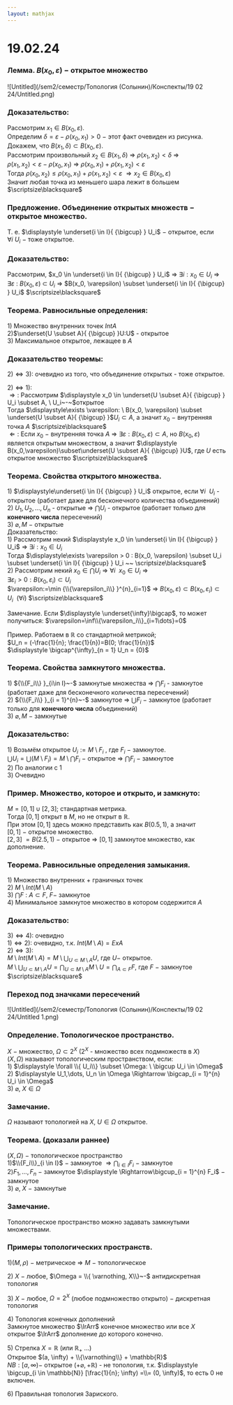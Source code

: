 ```yaml
---  
layout: mathjax  
---  
```

  
# 19.02.24  
  
### Лемма. $B(x_0, \varepsilon)~-$ открытое множество  
  
![Untitled](/sem2/семестр/Топология (Солынин)/Конспекты/19 02 24/Untitled.png)  
  
### Доказательство:  
Рассмотрим $x_1\in B(x_0, \varepsilon)$.  
Определим $\delta = \varepsilon - \rho(x_0, x_1) > 0~-$ этот факт очевиден из рисунка.  
Докажем, что $B(x_1, \delta) \subset B(x_0, \varepsilon).$  
Рассмотрим произвольный $x_2 \in B(x_1, \delta)$ $\Rightarrow$ $\rho (x_1, x_2) < \delta$ $\Rightarrow$  
$\rho(x_1, x_2) < \varepsilon - \rho(x_0, x_1)$ $\Rightarrow$ $\rho(x_0, x_1) + \rho(x_1, x_2) < \varepsilon$  
Тогда $\rho (x_0, x_2) \leq \rho(x_0, x_1) + \rho(x_1, x_2) < \varepsilon$ $\Rightarrow x_2 \in B(x_0, \varepsilon)$  
Значит любая точка из меньшего шара лежит в большем  $\scriptsize\blacksquare$  
  
### Предложение. Объединение открытых множеств $-$ открытое множество.  
Т. е. $\displaystyle \underset{i \in I}{ {\bigcup} } U_i$ $-$ открытое, если $\forall i \ U_i$ $-$ тоже открытое.  
  
### Доказательство:  
Рассмотрим,  $x_0 \in \underset{i \in I}{ {\bigcup} } U_i$ $\Rightarrow$ $\exists i : x_0 \in U_i$ $\Rightarrow$ $\exists \varepsilon$ : $B(x_0, \varepsilon)$ $\subset$ $U_i$ $\Rightarrow$ $B(x_0, \varepsilon) \subset \underset{i \in I}{ {\bigcup} } U_i$  $\scriptsize\blacksquare$  
  
### Теорема. Равносильные определения:  
$1)$ Множество внутренних точек $Int A$  
$2)$$\underset{U \subset A}{ {\bigcup} }U:U$ - открытое  
$3)$ Максимальное открытое, лежащее в $A$  
  
### Доказательство теоремы:  
$2)\Leftrightarrow 3)$: очевидно из того, что объединение открытых - тоже открытое.  
  
$2)\Leftrightarrow 1)$:  
$\Rightarrow:$ Рассмотрим $\displaystyle x_0 \in \underset{U \subset A}{ {\bigcup} } U_i \subset A, \ U_i~-~$открытое  
Тогда $\displaystyle\exists \varepsilon: \  B(x_0, \varepsilon) \subset \underset{U \subset A}{ {\bigcup} }$$U_i \subset A$, а значит $x_0~-$ внутренняя точка $A$  $\scriptsize\blacksquare$  
$\Leftarrow:$ Если $x_0~-$ внутренняя точка $A$ $\Rightarrow$ $\exists \varepsilon:B(x_0, \varepsilon)\subset A$, но $B(x_0, \varepsilon)$ является открытым множеством, а значит $\displaystyle B(x_0,\varepsilon)\subset\underset{U \subset A}{ {\bigcup} }U$, где $U$ есть открытое множество  $\scriptsize\blacksquare$  
  
### Теорема. Свойства открытого множества.  
$1)$ $\displaystyle\underset{i \in I}{ {\bigcup} } U_i$ открытое, если $\forall i~$ $U_i$ - открытое (работает даже для бесконечного количества объединений)  
$2)$ $U_1, U_2, ... , U_n$  - открытые $\Rightarrow$ $\displaystyle\bigcap U_i$ - открытое (работает только для **конечного числа** пересечений)  
$3)$ $\varnothing, M~-$ открытые  
Доказательство:  
$1)$ Рассмотрим некий $\displaystyle x_0 \in \underset{i \in I}{ {\bigcup} } U_i$  $\Rightarrow$ $\exists i : x_0 \in U_i$  
Тогда $\displaystyle\exists \varepsilon > 0 :  B(x_0, \varepsilon) \subset U_i \subset  \underset{i \in I}{ {\bigcup} } U_i  ~~ \scriptsize\blacksquare$  
$2)$ Рассмотрим некий $\displaystyle x_0 \in \bigcap U_i$  $\Rightarrow$ $\forall i ~~ x_0\in U_i$ $\Rightarrow$  
$\exists \varepsilon_i > 0: B(x_0, \varepsilon_i) \subset U_i$  
$\varepsilon:=\min {\\{\varepsilon_i\\} }^{n}_{i=1}$ $\Rightarrow$ $B(x_0, \varepsilon) \subset B(x_0, \varepsilon_i) \subset U_i ~~ (\forall i)$  $\scriptsize\blacksquare$  
  
Замечание. Если $\displaystyle \underset{\infty}\bigcap$, то может получиться: $\varepsilon=\inf\\{\varepsilon_i\\}_{i=1\dots}=0$  
  
Пример. Работаем в $\mathbb{R}$ со стандартной метрикой;  
$U_n = (-\frac{1}{n}; \frac{1}{n})=B(0; \frac{1}{n})$  
$\displaystyle \bigcap^{\infty}_{n = 1} U_n = {0}$  
  
### Теорема. Свойства замкнутого множества.  
$1)$ ${\\{F_i\\} }_{i\in I}~-$ замкнутые множества $\Rightarrow$ $\displaystyle \bigcap F_i$ - замкнутое (работает даже для бесконечного количества пересечений)  
$2)$ ${\\{F_i\\} }_{i = 1}^{n}~-$ замкнутое $\Rightarrow$ $\displaystyle \bigcup F_i$ $-$ замкнутое (работает только для **конечного числа** объединений)  
$3)$ $\varnothing, M~-$ замкнутые  
  
### Доказательство:  
$1)$ Возьмём открытое $U_i := M \setminus F_i$ , где $F_i~-~$замкнутое.  
$\displaystyle \bigcup U_i = \bigcup(M \setminus F_i) = M \setminus \bigcap F_i~-~$открытое $\Rightarrow$ $\displaystyle \bigcap F_i$  $-$ замкнутое  
$2)$ По аналогии с $1$  
$3)~$Очевидно  
  
### Пример. Множество, которое и открыто, и замкнуто:  
$M = [0, 1] \cup [2, 3]$; стандартная метрика.  
Тогда $[0, 1]$ открыт в $M$, но не открыт в $\mathbb{R}$.  
При этом $[0, 1]$ здесь можно представить как $B(0.5, 1)$, а значит  
$[0,1]~-$ открытое множество.  
$[2,3]~= B(2.5, 1)~-$ открытое $\Rightarrow$ $[0, 1]$ замкнутое множество, как дополнение.  
  
### Теорема. Равносильные определения замыкания.  
$1)$ Множество внутренних + граничных точек  
$2)$ $M \setminus Int(M \setminus A)$  
$3)$ $\bigcap F$ : $A \subset F$, $F -$  замкнутое  
$4)$ Минимальное замкнутое множество в котором содержится $A$  
  
### Доказательство:  
$3)\Leftrightarrow4)$: очевидно  
$1)\Leftrightarrow2)$: очевидно, т.к. $Int(M \setminus A) = Ex A$  
$2)\Leftrightarrow3)$:  
$M \setminus Int(M \setminus A) = M \setminus \displaystyle\bigcup_{U \subset M \setminus A}U,$ где $U -$  открытое.  
$M \setminus \displaystyle\bigcup_{U \subset M \setminus A}U=\bigcap_{U \subset M \setminus A} {M\setminus U}=\bigcap_{A\subset F}F$, где $F~-$ замкнутое  $\scriptsize\blacksquare$  
  
### Переход под значками пересечений  
  
![Untitled](/sem2/семестр/Топология (Солынин)/Конспекты/19 02 24/Untitled 1.png)  
  
### Определение. Топологическое пространство.  
$X~-$ множество, $\Omega \subset 2^{X}$ ($2^X$ - множество всех подмножеств в $X$)  
$(X, \Omega)$ называют топологическим пространством, если:  
$1)$ $\displaystyle \forall \\{ U_i\\} \subset \Omega: \  \bigcup U_i \in \Omega$  
$2)$ $\displaystyle U_1,\dots, U_n \in \Omega \Rightarrow \bigcap_{i = 1}^{n} U_i \in \Omega$  
$3)~\varnothing,~X \in \Omega$  
  
### Замечание.  
$\Omega$  называют топологией на $X,~$$U \in \Omega$ открытое.  
  
### Теорема. (доказали раннее)  
$(X, \Omega)~-$ топологическое пространство  
$1)$$\\{F_i\\}_{i \in I}$  $-$ замкнутое $\Rightarrow\displaystyle\bigcap_{i \in I} F_i$  $-$ замкнутое  
$2)$$F_1, ..., F_n$  $-$ замкнутое $\displaystyle \Rightarrow\bigcup_{i = 1}^{n} F_i$  $-$ замкнутое  
$3)$$~\varnothing,~X~-$ замкнутые  
  
### Замечание.  
Топологическое пространство можно задавать замкнутыми множествами.  
  
### Примеры топологических пространств.  
$1)$$(M, \rho)~-$ метрическое $\Rightarrow$ $M~-$ топологическое  
  
$2)$$~X~-$ любое, $\Omega = \\{ \varnothing, X\\}~-$ антидискретная топология  
  
$3)$$~X~-$ любое, $\Omega  = 2^X$ (любое подмножество открыто) $-$ дискретная топология  
  
$4)$ Топология конечных дополнений  
Замкнутое множество $\lrArr$ конечное множество или все $X$  
открытое $\lrArr$ дополнение до которого конечно.  
  
$5)$ Стрелка $X=\mathbb{R}$ (или $\mathbb{R}_+$ …)  
Открытое $(a, \infty) + \\{\varnothing\\} + \mathbb{R}$  
$NB: [a, \infty) -$  открытое $(+\varnothing, +\mathbb{R})$ - не топология, т.к. $\displaystyle \bigcup_{i \in \mathbb{N}} [\frac{1}{n}; \infty) =\\= (0, \infty)$, то есть $0$ не включен.  
  
$6)$ Правильная топология Зариского.  

